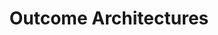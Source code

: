 ---
title: Outcome Architectures
linkTitle: Outcomes
description: |
    The successful adoption of technology is rooted in achieving outcomes. Whether
    these outcomes are focused on the internal needs of the business or for direct
    engagement with your customer, the solutions employed are ever-evolving.
    
    Outcome Architectures are designed to enable you to achieve the outcomes that are 
    right for your business by way of a curated learning path. This content provides the 
    "Why?" in the form of strategy content, as well as the "How?" in the form of 
    practical and proven tactical references.
menu:
    main:
        parent: "sections"
        weight: 2
aliases: 
    - "/patterns"
    - "/patterns/api"
    - "/patterns/eventing"
---